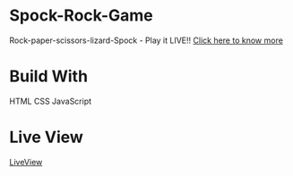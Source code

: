 # Spock-Rock-Game

Rock-paper-scissors-lizard-Spock - Play it LIVE!! 
[Click here to know more](https://bigbangtheory.fandom.com/wiki/Rock,_Paper,_Scissors,_Lizard,_Spock "Click here")

# Build With

HTML
CSS
JavaScript

# Live View

[LiveView](https://defeinium.github.io/Spock-Rock-Game/ "Spock Rock Game")
